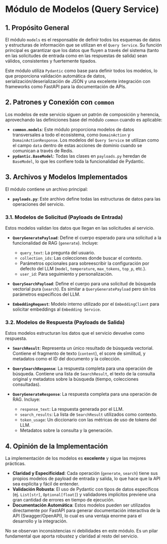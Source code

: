 # Módulo de Modelos (Query Service)

## 1. Propósito General

El módulo `models` es el responsable de definir todos los esquemas de datos y estructuras de información que se utilizan en el `Query Service`. Su función principal es garantizar que los datos que fluyen a través del sistema (tanto en las solicitudes de entrada como en las respuestas de salida) sean válidos, consistentes y fuertemente tipados.

Este módulo utiliza `Pydantic` como base para definir todos los modelos, lo que proporciona validación automática de datos, serialización/deserialización de JSON y una excelente integración con frameworks como FastAPI para la documentación de APIs.

## 2. Patrones y Conexión con `common`

Los modelos de este servicio siguen un patrón de composición y herencia, aprovechando las definiciones base del módulo `common` cuando es aplicable:

- **`common.models`**: Este módulo proporciona modelos de datos transversales a todo el ecosistema, como `DomainAction` y `DomainActionResponse`. Los modelos del `Query Service` se utilizan como el campo `data` dentro de estas acciones de dominio cuando se comunican a través de Redis.
- **`pydantic.BaseModel`**: Todas las clases en `payloads.py` heredan de `BaseModel`, lo que les confiere toda la funcionalidad de Pydantic.

## 3. Archivos y Modelos Implementados

El módulo contiene un archivo principal:

- **`payloads.py`**: Este archivo define todas las estructuras de datos para las operaciones del servicio.

### 3.1. Modelos de Solicitud (Payloads de Entrada)

Estos modelos validan los datos que llegan en las solicitudes al servicio.

- **`QueryGeneratePayload`**: Define el cuerpo esperado para una solicitud a la funcionalidad de RAG (`generate`). Incluye:
    - `query_text`: La pregunta del usuario.
    - `collection_ids`: Las colecciones donde buscar el contexto.
    - Parámetros opcionales para sobreescribir la configuración por defecto del LLM (`model`, `temperature`, `max_tokens`, `top_p`, etc.).
    - `user_id`: Para seguimiento y personalización.

- **`QuerySearchPayload`**: Define el cuerpo para una solicitud de búsqueda vectorial pura (`search`). Es similar a `QueryGeneratePayload` pero sin los parámetros específicos del LLM.

- **`EmbeddingRequest`**: Modelo interno utilizado por el `EmbeddingClient` para solicitar embeddings al `Embedding Service`.

### 3.2. Modelos de Respuesta (Payloads de Salida)

Estos modelos estructuran los datos que el servicio devuelve como respuesta.

- **`SearchResult`**: Representa un único resultado de búsqueda vectorial. Contiene el fragmento de texto (`content`), el score de similitud, y metadatos como el ID del documento y la colección.

- **`QuerySearchResponse`**: La respuesta completa para una operación de búsqueda. Contiene una lista de `SearchResult`, el texto de la consulta original y metadatos sobre la búsqueda (tiempo, colecciones consultadas).

- **`QueryGenerateResponse`**: La respuesta completa para una operación de RAG. Incluye:
    - `response_text`: La respuesta generada por el LLM.
    - `search_results`: La lista de `SearchResult` utilizados como contexto.
    - `token_usage`: Un diccionario con las métricas de uso de tokens del LLM.
    - Metadatos sobre la consulta y la generación.

## 4. Opinión de la Implementación

La implementación de los modelos es **excelente** y sigue las mejores prácticas.

- **Claridad y Especificidad**: Cada operación (`generate`, `search`) tiene sus propios modelos de payload de entrada y salida, lo que hace que la API sea explícita y fácil de entender.
- **Validación Robusta**: El uso de Pydantic con tipos de datos específicos (ej. `List[str]`, `Optional[float]`) y validadores implícitos previene una gran cantidad de errores en tiempo de ejecución.
- **Documentación Automática**: Estos modelos pueden ser utilizados directamente por FastAPI para generar documentación interactiva de la API (Swagger/OpenAPI), lo cual es una ventaja enorme para el desarrollo y la integración.

No se observan inconsistencias ni debilidades en este módulo. Es un pilar fundamental que aporta robustez y claridad al resto del servicio.
